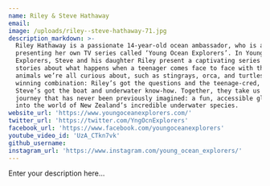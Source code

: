 ```yaml
---
name: Riley & Steve Hathaway
email:
image: /uploads/riley--steve-hathaway-71.jpg
description_markdown: >-
  Riley Hathaway is a passionate 14-year-old ocean ambassador, who is already
  presenting her own TV series called ‘Young Ocean Explorers’. In Young Ocean
  Explorers, Steve and his daughter Riley present a captivating series of
  stories about what happens when a teenager comes face to face with the marine
  animals we’re all curious about, such as stingrays, orca, and turtles. It’s a
  winning combination: Riley’s got the questions and the teenage-cred, and
  Steve’s got the boat and underwater know-how. Together, they take us on a
  journey that has never been previously imagined: a fun, accessible glimpse
  into the world of New Zealand’s incredible underwater species.
website_url: 'https://www.youngoceanexplorers.com/'
twitter_url: 'https://twitter.com/YngOcnExplorers'
facebook_url: 'https://www.facebook.com/youngoceanexplorers'
youtube_video_id: 'UzA_CTkn7vk'
github_username:
instagram_url: 'https://www.instagram.com/young_ocean_explorers/'
---
```


Enter your description here...
